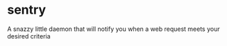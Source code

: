 sentry
======

A snazzy little daemon that will notify you when a web request meets your desired criteria
